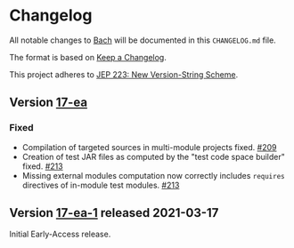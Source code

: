 # Changelog

All notable changes to [Bach](https://github.com/sormuras/bach) will be documented in this `CHANGELOG.md` file.

The format is based on [Keep a Changelog](https://keepachangelog.com).

This project adheres to [JEP 223: New Version-String Scheme](https://openjdk.java.net/jeps/223).

## Version [17-ea]

### Fixed

- Compilation of targeted sources in multi-module projects fixed. [#209]
- Creation of test JAR files as computed by the "test code space builder" fixed. [#213]
- Missing external modules computation now correctly includes `requires` directives of in-module test modules. [#213]

## Version [17-ea-1] released 2021-03-17

Initial Early-Access release.

[17-ea]: https://github.com/sormuras/bach/releases/tag/17-ea

[17-ea-1]: https://github.com/sormuras/bach/compare/17-ea-1...main

[#209]: https://github.com/sormuras/bach/issues/209

[#213]: https://github.com/sormuras/bach/issues/213

